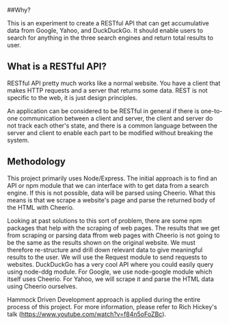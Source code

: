 ##Why?

This is an experiment to create a RESTful API that can get accumulative data from
Google, Yahoo, and DuckDuckGo. It should enable users to search for anything in the three search engines and return total results to user.

## What is a RESTful API?

RESTful API pretty much works like a normal website. You have a client that makes HTTP requests and a server that returns some data. REST is not specific to the web, it is just design principles.

An application can be considered to be RESTful in general if there is one-to-one communication between a client and server, the client and server do not track each other's state, and there is a common language between the server and client to enable each part to be modified without breaking the system.

## Methodology

This project primarily uses Node/Express. The initial approach is to find an API or npm module that we can interface with to get data from a search engine. If this is not possible, data will be parsed using Cheerio. What this means is that we scrape a website's page and parse the returned body of the HTML with Cheerio.

Looking at past solutions to this sort of problem, there are some npm packages that help with the scraping of web pages. The results that we get from scraping or parsing data ffrom web pages with Cheerio is not going to be the same as the results shown on the original website. We must therefore re-structure and drill down relevant data to give meaningful results to the user. We will use the Request module to send requests to websites. DuckDuckGo has a very cool API where you could easily query using node-ddg module. For Google, we use node-google module which itself uses Cheerio. For Yahoo, we will scrape it and parse the HTML data using Cheerio ourselves.

Hammock Driven Development approach is applied during the entire process of this project. For more information, please refer to Rich Hickey's talk (https://www.youtube.com/watch?v=f84n5oFoZBc).
